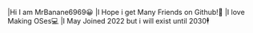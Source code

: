 |Hi I am MrBanane6969😀
|I Hope i get Many Friends on Github!🎵
|I love Making OSes💻
|I May Joined 2022 but i will exist until 2030🕴
